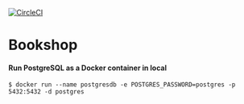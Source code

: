 [![CircleCI](https://circleci.com/gh/abhinav-nath/bookshop/tree/master.svg?style=svg)](https://circleci.com/gh/abhinav-nath/bookshop/tree/master)

# Bookshop

#### Run PostgreSQL as a Docker container in local
```
$ docker run --name postgresdb -e POSTGRES_PASSWORD=postgres -p 5432:5432 -d postgres
```